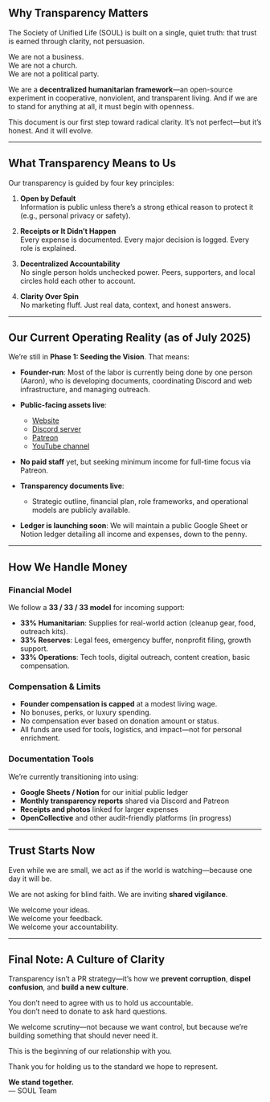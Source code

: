 
## Why Transparency Matters

The Society of Unified Life (SOUL) is built on a single, quiet truth: that trust is earned through clarity, not persuasion.

We are not a business.  
We are not a church.  
We are not a political party.

We are a **decentralized humanitarian framework**—an open-source experiment in cooperative, nonviolent, and transparent living. And if we are to stand for anything at all, it must begin with openness.

This document is our first step toward radical clarity. It’s not perfect—but it’s honest. And it will evolve.

---

## What Transparency Means to Us

Our transparency is guided by four key principles:

1. **Open by Default**  
   Information is public unless there’s a strong ethical reason to protect it (e.g., personal privacy or safety).

2. **Receipts or It Didn’t Happen**  
   Every expense is documented. Every major decision is logged. Every role is explained.

3. **Decentralized Accountability**  
   No single person holds unchecked power. Peers, supporters, and local circles hold each other to account.

4. **Clarity Over Spin**  
   No marketing fluff. Just real data, context, and honest answers.

---

## Our Current Operating Reality (as of July 2025)

We’re still in **Phase 1: Seeding the Vision**. That means:

- **Founder-run**: Most of the labor is currently being done by one person (Aaron), who is developing documents, coordinating Discord and web infrastructure, and managing outreach.

- **Public-facing assets live**:
  - [Website](https://societyofunifiedlife.org)
  - [Discord server](https://discord.gg/q7fjhCwk)
  - [Patreon](https://patreon.com/SocietyofUnifiedLife)
  - [YouTube channel](https://youtube.com/@SocietyofUnifiedLife)

- **No paid staff** yet, but seeking minimum income for full-time focus via Patreon.

- **Transparency documents live**:
  - Strategic outline, financial plan, role frameworks, and operational models are publicly available.

- **Ledger is launching soon**: We will maintain a public Google Sheet or Notion ledger detailing all income and expenses, down to the penny.

---

## How We Handle Money

### Financial Model

We follow a **33 / 33 / 33 model** for incoming support:

- **33% Humanitarian**: Supplies for real-world action (cleanup gear, food, outreach kits).
- **33% Reserves**: Legal fees, emergency buffer, nonprofit filing, growth support.
- **33% Operations**: Tech tools, digital outreach, content creation, basic compensation.

### Compensation & Limits

- **Founder compensation is capped** at a modest living wage.
- No bonuses, perks, or luxury spending.
- No compensation ever based on donation amount or status.
- All funds are used for tools, logistics, and impact—not for personal enrichment.

### Documentation Tools

We’re currently transitioning into using:

- **Google Sheets / Notion** for our initial public ledger
- **Monthly transparency reports** shared via Discord and Patreon
- **Receipts and photos** linked for larger expenses
- **OpenCollective** and other audit-friendly platforms (in progress)

---

## Trust Starts Now

Even while we are small, we act as if the world is watching—because one day it will be.

We are not asking for blind faith. We are inviting **shared vigilance**.

We welcome your ideas.  
We welcome your feedback.  
We welcome your accountability.

---

## Final Note: A Culture of Clarity

Transparency isn’t a PR strategy—it’s how we **prevent corruption**, **dispel confusion**, and **build a new culture**.

You don’t need to agree with us to hold us accountable.  
You don’t need to donate to ask hard questions.

We welcome scrutiny—not because we want control, but because we’re building something that should never need it.

This is the beginning of our relationship with you.

Thank you for holding us to the standard we hope to represent.

**We stand together.**  
— SOUL Team
